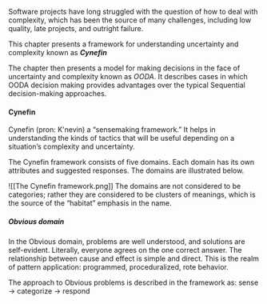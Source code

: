 Software projects have long struggled with the question of how to deal with complexity, which has been the source of many challenges, including low quality, late projects, and outright failure.

This chapter presents a framework for understanding uncertainty and complexity known as **_Cynefin_**

The chapter then presents a model for making decisions in the face of uncertainty and complexity known as _OODA_. It describes cases in which OODA decision making provides advantages over the typical Sequential decision-making approaches.

#### Cynefin 
Cynefin (pron: K'nevin) a “sensemaking framework.” It helps in understanding the kinds of tactics that will be useful depending on a situation’s complexity and uncertainty.

The Cynefin framework consists of five domains. Each domain has its own attributes and suggested responses. The domains are illustrated below.

![[The Cynefin framework.png]]
The domains are not considered to be categories; rather they are considered to be clusters of meanings, which is the source of the “habitat” emphasis in the name.

##### Obvious domain
In the Obvious domain, problems are well understood, and solutions are self-evident. Literally, everyone agrees on the one correct answer. The relationship between cause and effect is simple and direct. This is the realm of pattern application: programmed, proceduralized, rote behavior.

The approach to Obvious problems is described in the framework as:
sense -> categorize -> respond


